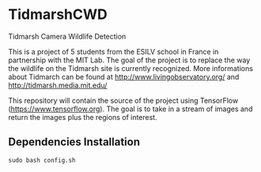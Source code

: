 # TidmarshCWD
Tidmarsh Camera Wildlife Detection

This is a project of 5 students from the ESILV school in France in partnership with the MIT Lab.
The goal of the project is to replace the way the wildlife on the Tidmarsh site is currently recognized.
More informations about Tidmarch can be found at http://www.livingobservatory.org/ and http://tidmarsh.media.mit.edu/

This repository will contain the source of the project using TensorFlow (https://www.tensorflow.org). The goal is to take in a stream of images and return the images plus the regions of interest.

## Dependencies Installation

```
sudo bash config.sh
```
